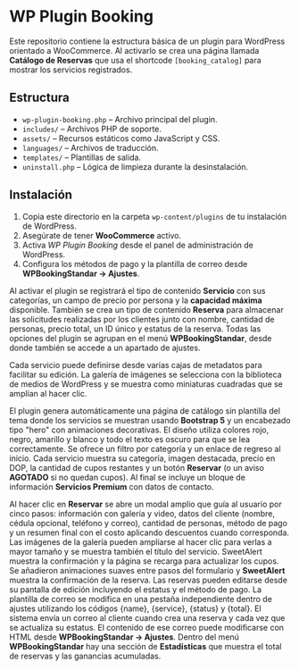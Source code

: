 # WP Plugin Booking

Este repositorio contiene la estructura básica de un plugin para WordPress orientado a WooCommerce. Al activarlo se crea una página llamada **Catálogo de Reservas** que usa el shortcode `[booking_catalog]` para mostrar los servicios registrados.

## Estructura

- `wp-plugin-booking.php` – Archivo principal del plugin.
- `includes/` – Archivos PHP de soporte.
- `assets/` – Recursos estáticos como JavaScript y CSS.
- `languages/` – Archivos de traducción.
- `templates/` – Plantillas de salida.
- `uninstall.php` – Lógica de limpieza durante la desinstalación.

## Instalación

1. Copia este directorio en la carpeta `wp-content/plugins` de tu instalación de WordPress.
2. Asegúrate de tener **WooCommerce** activo.
3. Activa *WP Plugin Booking* desde el panel de administración de WordPress.
4. Configura los métodos de pago y la plantilla de correo desde **WPBookingStandar → Ajustes**.

Al activar el plugin se registrará el tipo de contenido **Servicio** con sus categorías, un campo de precio por persona y la **capacidad máxima** disponible. También se crea un tipo de contenido **Reserva** para almacenar las solicitudes realizadas por los clientes junto con nombre, cantidad de personas, precio total, un ID único y estatus de la reserva. Todas las opciones del plugin se agrupan en el menú **WPBookingStandar**, desde donde también se accede a un apartado de ajustes.

Cada servicio puede definirse desde varias cajas de metadatos para facilitar su edición. La galería de imágenes se selecciona con la biblioteca de medios de WordPress y se muestra como miniaturas cuadradas que se amplían al hacer clic.

 El plugin genera automáticamente una página de catálogo sin plantilla del tema donde los servicios se muestran usando **Bootstrap 5** y un encabezado tipo "hero" con animaciones decorativas. El diseño utiliza colores rojo, negro, amarillo y blanco y todo el texto es oscuro para que se lea correctamente. Se ofrece un filtro por categoría y un enlace de regreso al inicio. Cada servicio muestra su categoría, imagen destacada, precio en DOP, la cantidad de cupos restantes y un botón **Reservar** (o un aviso **AGOTADO** si no quedan cupos). Al final se incluye un bloque de información **Servicios Premium** con datos de contacto.

 Al hacer clic en **Reservar** se abre un modal amplio que guía al usuario por cinco pasos: información con galería y video, datos del cliente (nombre, cédula opcional, teléfono y correo), cantidad de personas, método de pago y un resumen final con el costo aplicando descuentos cuando corresponda. Las imágenes de la galería pueden ampliarse al hacer clic para verlas a mayor tamaño y se muestra también el título del servicio. SweetAlert muestra la confirmación y la página se recarga para actualizar los cupos.
Se añadieron animaciones suaves entre pasos del formulario y **SweetAlert** muestra la confirmación de la reserva. Las reservas pueden editarse desde su pantalla de edición incluyendo el estatus y el método de pago. La plantilla de correo se modifica en una pestaña independiente dentro de ajustes utilizando los códigos {name}, {service}, {status} y {total}.
El sistema envía un correo al cliente cuando crea una reserva y cada vez que se actualiza su estatus. El contenido de ese correo puede modificarse con HTML desde **WPBookingStandar → Ajustes**.
Dentro del menú **WPBookingStandar** hay una sección de **Estadísticas** que muestra el total de reservas y las ganancias acumuladas.

